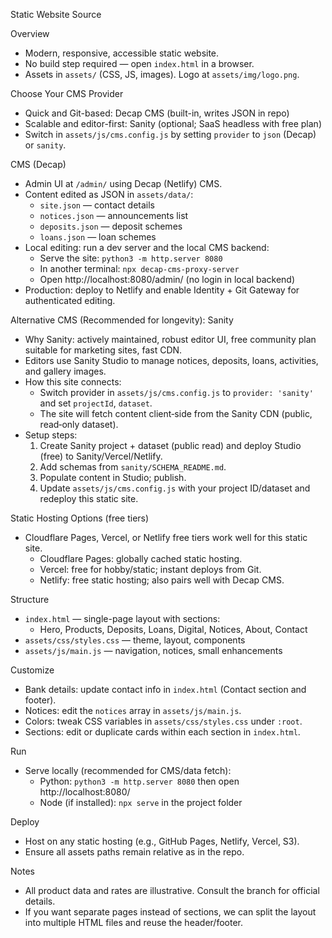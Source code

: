 Static Website Source

Overview

- Modern, responsive, accessible static website.
- No build step required — open `index.html` in a browser.
- Assets in `assets/` (CSS, JS, images). Logo at `assets/img/logo.png`.

Choose Your CMS Provider

- Quick and Git-based: Decap CMS (built-in, writes JSON in repo)
- Scalable and editor-first: Sanity (optional; SaaS headless with free plan)
- Switch in `assets/js/cms.config.js` by setting `provider` to `json` (Decap) or `sanity`.

CMS (Decap)

- Admin UI at `/admin/` using Decap (Netlify) CMS.
- Content edited as JSON in `assets/data/`:
  - `site.json` — contact details
  - `notices.json` — announcements list
  - `deposits.json` — deposit schemes
  - `loans.json` — loan schemes
- Local editing: run a dev server and the local CMS backend:
  - Serve the site: `python3 -m http.server 8080`
  - In another terminal: `npx decap-cms-proxy-server`
  - Open http://localhost:8080/admin/ (no login in local backend)
- Production: deploy to Netlify and enable Identity + Git Gateway for authenticated editing.

Alternative CMS (Recommended for longevity): Sanity

- Why Sanity: actively maintained, robust editor UI, free community plan suitable for marketing sites, fast CDN.
- Editors use Sanity Studio to manage notices, deposits, loans, activities, and gallery images.
- How this site connects:
  - Switch provider in `assets/js/cms.config.js` to `provider: 'sanity'` and set `projectId`, `dataset`.
  - The site will fetch content client‑side from the Sanity CDN (public, read‑only dataset).
- Setup steps:
  1) Create Sanity project + dataset (public read) and deploy Studio (free) to Sanity/Vercel/Netlify.
  2) Add schemas from `sanity/SCHEMA_README.md`.
  3) Populate content in Studio; publish.
  4) Update `assets/js/cms.config.js` with your project ID/dataset and redeploy this static site.

Static Hosting Options (free tiers)

- Cloudflare Pages, Vercel, or Netlify free tiers work well for this static site.
  - Cloudflare Pages: globally cached static hosting.
  - Vercel: free for hobby/static; instant deploys from Git.
  - Netlify: free static hosting; also pairs well with Decap CMS.

Structure

- `index.html` — single-page layout with sections:
  - Hero, Products, Deposits, Loans, Digital, Notices, About, Contact
- `assets/css/styles.css` — theme, layout, components
- `assets/js/main.js` — navigation, notices, small enhancements

Customize

- Bank details: update contact info in `index.html` (Contact section and footer).
- Notices: edit the `notices` array in `assets/js/main.js`.
- Colors: tweak CSS variables in `assets/css/styles.css` under `:root`.
- Sections: edit or duplicate cards within each section in `index.html`.

Run

- Serve locally (recommended for CMS/data fetch):
  - Python: `python3 -m http.server 8080` then open http://localhost:8080/
  - Node (if installed): `npx serve` in the project folder

Deploy

- Host on any static hosting (e.g., GitHub Pages, Netlify, Vercel, S3).
- Ensure all assets paths remain relative as in the repo.

Notes

- All product data and rates are illustrative. Consult the branch for official details.
- If you want separate pages instead of sections, we can split the layout into multiple HTML files and reuse the header/footer.
